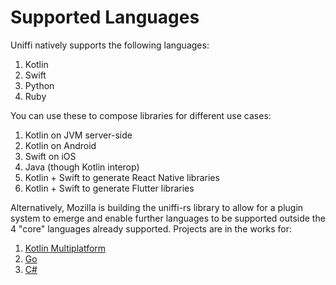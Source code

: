 # Supported Languages

Uniffi natively supports the following languages:

1. Kotlin
2. Swift
3. Python
4. Ruby

You can use these to compose libraries for different use cases:

1. Kotlin on JVM server-side
2. Kotlin on Android
3. Swift on iOS
4. Java (though Kotlin interop)
5. Kotlin + Swift to generate React Native libraries
6. Kotlin + Swift to generate Flutter libraries

Alternatively, Mozilla is building the uniffi-rs library to allow for a plugin system to emerge and enable further languages to be supported outside the 4 "core" languages already supported. Projects are in the works for:
1. [Kotlin Multiplatform](https://gitlab.com/trixnity/uniffi-kotlin-multiplatform-bindings)
2. [Go](https://github.com/NordSecurity/uniffi-bindgen-go)
3. [C#](https://github.com/NordSecurity/uniffi-bindgen-cs)
